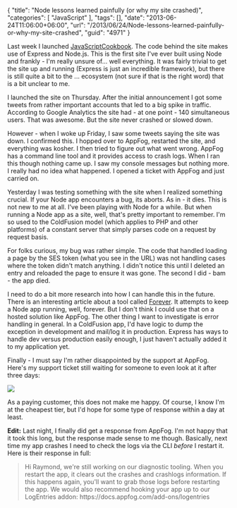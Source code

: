 {
	"title": "Node lessons learned painfully (or why my site crashed)",
	"categories": [
		"JavaScript"
	],
	"tags": [],
	"date": "2013-06-24T11:06:00+06:00",
	"url": "/2013/06/24/Node-lessons-learned-painfully-or-why-my-site-crashed",
	"guid": "4971"
}

Last week I launched <a href="http://www.javascriptcookbook.com">JavaScriptCookbook</a>. The code behind the site makes use of Express and Node.js. This is the first site I've ever built using Node and frankly - I'm really unsure of... well everything. It was fairly trivial to get the site up and running (Express is just an incredible framework), but there is still quite a bit to the ... ecosystem (not sure if that is the right word) that is a bit unclear to me.
<!--more-->
I launched the site on Thursday. After the initial announcement I got some tweets from rather important accounts that led to a big spike in traffic. According to Google Analytics the site had - at one point - 140 simultaneous users. That was awesome. But the site never crashed or slowed down. 

However - when I woke up Friday, I saw some tweets saying the site was down. I confirmed this. I hopped over to AppFog, restarted the site, and everything was kosher. I then tried to figure out what went wrong. AppFog has a command line tool and it provides access to crash logs. When I ran this though nothing came up. I saw my console messages but nothing more. I really had no idea what happened. I opened a ticket with AppFog and just carried on. 

Yesterday I was testing something with the site when I realized something crucial. If your Node app encounters a bug, its aborts. As in - it dies. This is not new to me at all. I've been playing with Node for a while. But when running a Node app as a site, well, that's pretty important to remember. I'm so used to the ColdFusion model (which applies to PHP and other platforms) of a constant server that simply parses code on a request by request basis. 

For folks curious, my bug was rather simple. The code that handled loading a page by the SES token (what you see in the URL) was not handling cases where the token didn't match anything. I didn't notice this until I deleted an entry and reloaded the page to ensure it was gone. The second I did - bam - the app died. 

I need to do a bit more research into how I can handle this in the future. There is an interesting article about a tool called <a href="http://blog.nodejitsu.com/keep-a-nodejs-server-up-with-forever">Forever</a>. It attempts to keep a Node app running, well, forever. But I don't think I could use that on a hosted solution like AppFog. The other thing I want to investigate is error handling in general. In a ColdFusion app, I'd have logic to dump the exception in development and mail/log it in production. Express has ways to handle dev versus production easily enough, I just haven't actually added it to my application yet.

Finally - I must say I'm rather disappointed by the support at AppFog. Here's my support ticket still waiting for someone to even look at it after three days:

<img src="http://www.raymondcamden.com/images/Screenshot_6_24_13_9_25_AM.png" />

As a paying customer, this does not make me happy. Of course, I know I'm at the cheapest tier, but I'd hope for some type of response within a day at least.

<b>Edit:</b> Last night, I finally did get a response from AppFog. I'm not happy that it took this long, but the response made sense to me though. Basically, next time my app crashes I need to check the logs via the CLI <i>before</i> I restart it. Here is their response in full:

<blockquote>
Hi Raymond, we're still working on our diagnostic tooling. When you restart the app, it clears out the crashes and crashlogs information. If this happens again, you'll want to grab those logs before restarting the app. We would also recommend hooking your app up to our LogEntries addon: https://docs.appfog.com/add-ons/logentries
</blockquote>